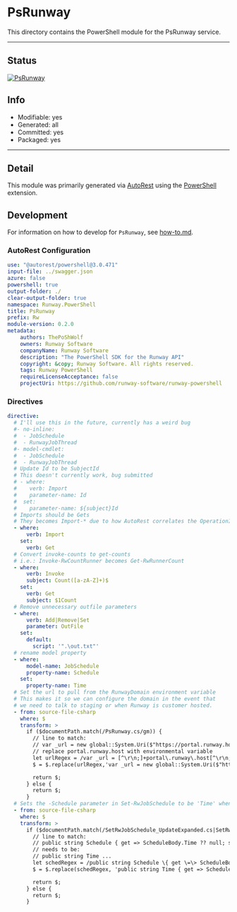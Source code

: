 <!-- region Generated -->
# PsRunway
This directory contains the PowerShell module for the PsRunway service.

---
## Status
[![PsRunway](https://img.shields.io/powershellgallery/v/PsRunway.svg?style=flat-square&label=PsRunway "PsRunway")](https://www.powershellgallery.com/packages/PsRunway/)

## Info
- Modifiable: yes
- Generated: all
- Committed: yes
- Packaged: yes

---
## Detail
This module was primarily generated via [AutoRest](https://github.com/Azure/autorest) using the [PowerShell](https://github.com/Azure/autorest.powershell) extension.

## Development
For information on how to develop for `PsRunway`, see [how-to.md](how-to.md).
<!-- endregion -->

### AutoRest Configuration

``` yaml
use: "@autorest/powershell@3.0.471"
input-file: ../swagger.json
azure: false
powershell: true
output-folder: ./
clear-output-folder: true
namespace: Runway.PowerShell
title: PsRunway
prefix: Rw
module-version: 0.2.0
metadata:
    authors: ThePoShWolf
    owners: Runway Software
    companyName: Runway Software
    description: "The PowerShell SDK for the Runway API"
    copyright: &copy; Runway Software. All rights reserved.
    tags: Runway PowerShell
    requireLicenseAcceptance: false
    projectUri: https://github.com/runway-software/runway-powershell
```

### Directives

``` yaml
directive:
  # I'll use this in the future, currently has a weird bug
  #- no-inline:
  #  - JobSchedule
  #  - RunwayJobThread
  #- model-cmdlet:
  #  - JobSchedule
  #  - RunwayJobThread
  # Update Id to be SubjectId
  # This doesn't currently work, bug submitted
  # - where:
  #    verb: Import
  #    parameter-name: Id
  #  set:
  #    parameter-name: ${subject}Id
  # Imports should be Gets
  # They becomes Import-* due to how AutoRest correlates the OperationId to a verb
  - where:
      verb: Import
    set:
      verb: Get
  # Convert invoke-counts to get-counts
  # i.e.: Invoke-RwCountRunner becomes Get-RwRunnerCount
  - where:
      verb: Invoke
      subject: Count([a-zA-Z]+)$
    set:
      verb: Get
      subject: $1Count
  # Remove unnecessary outfile parameters
  - where:
      verb: Add|Remove|Set
      parameter: OutFile
    set:
      default:
        script: '".\out.txt"'
  # rename model property
  - where:
      model-name: JobSchedule
      property-name: Schedule
    set:
      property-name: Time
  # Set the url to pull from the RunwayDomain environment variable
  # This makes it so we can configure the domain in the event that
  # we need to talk to staging or when Runway is customer hosted.
  - from: source-file-csharp
    where: $
    transform: >
      if ($documentPath.match(/PsRunway.cs/gm)) {
        // line to match:
        // var _url = new global::System.Uri($"https://portal.runway.host{pathAndQuery}");
        // replace portal.runway.host with environmental variable
        let urlRegex = /var _url = [^\r\n;]+portal\.runway\.host[^\r\n;]+;/gmi
        $ = $.replace(urlRegex,'var _url = new global::System.Uri($"https://{System.Environment.GetEnvironmentVariable("RunwayDomain")}{pathAndQuery}");');

        return $;
      } else {
        return $;
      }
  # Sets the -Schedule parameter in Set-RwJobSchedule to be 'Time' when it is expanded
  - from: source-file-csharp
    where: $
    transform: >
      if ($documentPath.match(/SetRwJobSchedule_UpdateExpanded.cs|SetRwJobSchedule_UpdateViaIdentityExpanded.cs/gm)) {
        // line to match:
        // public string Schedule { get => ScheduleBody.Time ?? null; set => ScheduleBody.Time = value; }
        // needs to be:
        // public string Time ...
        let schedRegex = /public string Schedule \{ get \=\> ScheduleBody\.Time [^\r\n]+/gmi
        $ = $.replace(schedRegex, 'public string Time { get => ScheduleBody.Time ?? null; set => ScheduleBody.Time = value; }');

        return $;
      } else {
        return $;
      }
```
